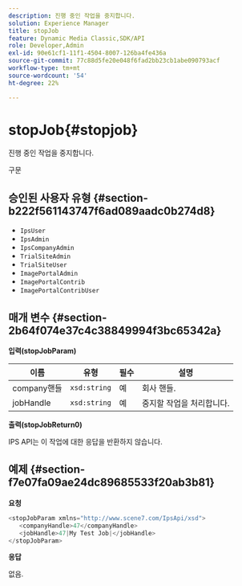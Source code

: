 ```yaml
---
description: 진행 중인 작업을 중지합니다.
solution: Experience Manager
title: stopJob
feature: Dynamic Media Classic,SDK/API
role: Developer,Admin
exl-id: 90e61cf1-11f1-4504-8007-126ba4fe436a
source-git-commit: 77c88d5fe20e048f6fad2bb23cb1abe090793acf
workflow-type: tm+mt
source-wordcount: '54'
ht-degree: 22%

---
```


# stopJob{#stopjob}

진행 중인 작업을 중지합니다.

구문

## 승인된 사용자 유형 {#section-b222f561143747f6ad089aadc0b274d8}

* `IpsUser`
* `IpsAdmin`
* `IpsCompanyAdmin`
* `TrialSiteAdmin`
* `TrialSiteUser`
* `ImagePortalAdmin`
* `ImagePortalContrib`
* `ImagePortalContribUser`

## 매개 변수 {#section-2b64f074e37c4c38849994f3bc65342a}

**입력(stopJobParam)**

| 이름 | 유형 | 필수 | 설명 |
|---|---|---|---|
| company핸들 | `xsd:string` | 예 | 회사 핸들. |
| jobHandle | `xsd:string` | 예 | 중지할 작업을 처리합니다. |

**출력(stopJobReturn0)**

IPS API는 이 작업에 대한 응답을 반환하지 않습니다.

## 예제 {#section-f7e07fa09ae24dc89685533f20ab3b81}

**요청**

```java
<stopJobParam xmlns="http://www.scene7.com/IpsApi/xsd">
   <companyHandle>47</companyHandle>
   <jobHandle>47|My Test Job|</jobHandle>
</stopJobParam>
```

**응답**

없음.
